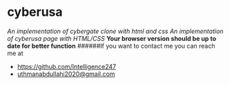 # cyberusa
*An implementation of cybergate clone with html and css*
*An implementation of cyberusa page with HTML/CSS*
**Your browser version should be up to date for better function**
######If you want to contact me you can reach me at 
- https://github.com/Intelligence247
- uthmanabdullahi2020@gmail.com
